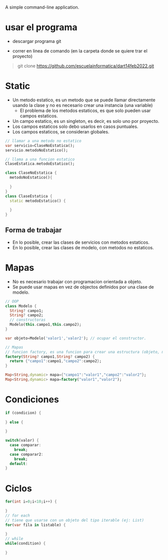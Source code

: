 A simple command-line application.

# usar el programa

* descargar programa git

* correr en linea de comando (en la carpeta donde se quiere trar el proyecto)

> git clone https://github.com/escuelainformatica/dart14feb2022.git

# Static

* Un metodo estatico, es un metodo que se puede llamar directamente usando la clase
y no es necesario crear una instancia (una variable)
  * El problema de los metodos estaticos, es que solo pueden usar campos estaticos. 
* Un campo estatico, es un singleton, es decir, es solo uno por proyecto.
* Los campos estaticos solo debo usarlos en casos puntuales.
* Los campos estaticos, se consideran globales.

```dart
// llamar a una metodo no estatico
var servicio=ClaseNoEstatica();
servicio.metodoNoEstatico();

// llama a una funcion estatico
ClaseEstatica.metodoEstatico();

class ClaseNoEstatica {
  metodoNoEstatico(){
    
  }
}
class ClaseEstatica {
  static metodoEstatico() {
    
  }
}
```
## Forma de trabajar

* En lo posible, crear las clases de servicios con metodos estaticos.
* En lo posible, crear las clases de modelo, con metodos no estaticos.

# Mapas

* No es necesario trabajar con programacion orientada a objeto.
* Se puede usar mapas en vez de objectos definidos por una clase de modelo.

```dart
// OOP
class Modelo {
  String? campo1;
  String? campo2;
  // constructoras
  Modelo(this.campo1,this.campo2);
}

var objeto=Modelo('valor1','valor2'); // ocupar el constructor.

// Mapas
// funcion factory, es una funcion para crear una estructura (objeto, mapa, lista, etc.)
factory(String? campo1,String? campo2) {
  return {"campo1":campo1,"campo2":campo2};
}

Map<String,dynamic> mapa={"campo1":"valor1","campo2":"valor2"};
Map<String,dynamic> mapa=factory("valor1","valor2");

```

# Condiciones

```dart
if (condicion) {
  
} else {
  
}

switch(valor) {
  case comparar:
    break;
  case comparar2:
    break;
  default:
}
```

# Ciclos

```dart
for(int i=0;i<10;i++) {
  
}
// for each 
// tiene que usarse con un objeto del tipo iterable (ej: List)
for(var fila in listable) {
  
}
// while
while(condition) {
  
}


```